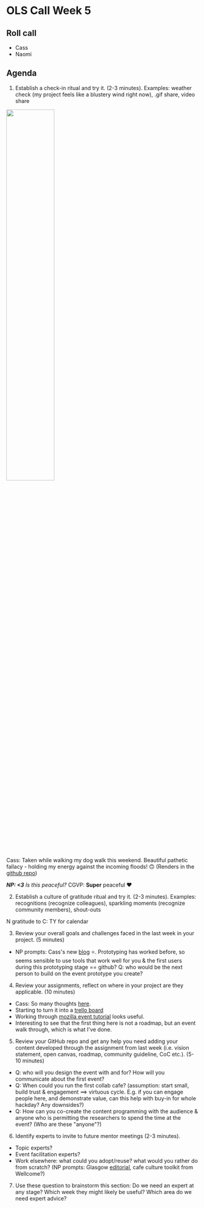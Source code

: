 # OLS Call Week 5

## Roll call
* Cass 
* Naomi


## Agenda
1. Establish a check-in ritual and try it. (2-3 minutes). Examples: weather check (my project feels like a blustery wind right now), .gif share, video share

<img src="https://github.com/cassgvp/WIN-Open-Neuroimaging-Community/blob/master/OLS-Calls/IMG_0152.gif" width="50%" height="50%">

Cass: Taken while walking my dog walk this weekend. Beautiful pathetic fallacy - holding my energy against the incoming floods! 🙃 (Renders in the [github repo](https://github.com/cassgvp/WIN-Open-Neuroimaging-Community/blob/master/OLS-Calls/Week3.md))

_**NP: <3** Is this peaceful?_ CGVP: **Super** peaceful ❤️

2. Establish a culture of gratitude ritual and try it. (2-3 minutes). Examples: recognitions (recognize colleagues), sparkling moments (recognize community members), shout-outs

N gratitude to C: TY for calendar

3. Review your overall goals and challenges faced in the last week in your project. (5 minutes)

* NP prompts: Cass's new [blog](https://github.com/cassgvp/WIN-Open-Neuroimaging-Community/blob/master/blog/blog.md) :star:. Prototyping has worked before, so seems sensible to use tools that work well for you & the first users during this prototyping stage == github? Q: who would be the next person to build on the event prototype you create?



4. Review your assignments, reflect on where in your project are they applicable. (10 minutes)

* Cass: So many thoughts [here](https://docs.google.com/document/d/1BTnhgJgSrGeMk3BahN6SU8uvKzfxkbN53DEIPP1QZyw/edit?usp=sharing). 
* Starting to turn it into a [trello board](https://trello.com/b/u4FqvNJv/win-open-neuroimaging-hack)
* Working through [mozilla event tutorial](https://github.com/cassgvp/WIN-Open-Neuroimaging-Community/blob/master/OLS-MiniAssignments/mozilla-designing-an-open-event.md) looks useful. 
* Interesting to see that the first thing here is not a roadmap, but an event walk through, which is what I've done. 


5. Review your GitHub repo and get any help you need adding your content developed through the assignment from last week (i.e. vision statement, open canvas, roadmap, community guideline, CoC etc.). (5-10 minutes)

* Q: who will you design the event with and for? How will you communicate about the first event?
* Q: When could you run the first collab cafe? (assumption: start small, build trust & engagement ==> virtuous cycle. E.g. if you can engage people here, and demonstrate value, can this help with buy-in for whole hackday? Any downsides?)
* Q: How can you co-create the content programming with the audience & anyone who is permitting the researchers to spend the time at the event? (Who are these "anyone"?)


6. Identify experts to invite to future mentor meetings (2-3 minutes).

* Topic experts?
* Event facilitation experts?
* Work elsewhere: what could you adopt/reuse? what would you rather do from scratch? (NP prompts: Glasgow [editorial](https://elifesciences.org/articles/55543), cafe culture toolkit from Wellcome?)


7. Use these question to brainstorm this section: Do we need an expert at any stage? Which week they might likely be useful? Which area do we need expert advice?
